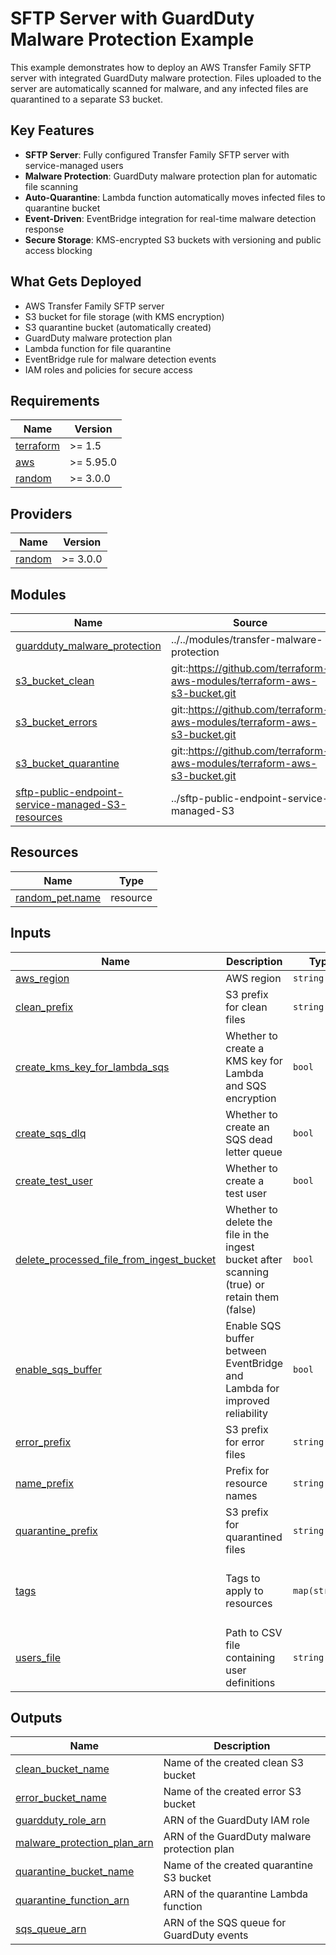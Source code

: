 <!-- BEGIN_TF_DOCS -->
# SFTP Server with GuardDuty Malware Protection Example

This example demonstrates how to deploy an AWS Transfer Family SFTP server with integrated GuardDuty malware protection. Files uploaded to the server are automatically scanned for malware, and any infected files are quarantined to a separate S3 bucket.

## Key Features

- **SFTP Server**: Fully configured Transfer Family SFTP server with service-managed users
- **Malware Protection**: GuardDuty malware protection plan for automatic file scanning
- **Auto-Quarantine**: Lambda function automatically moves infected files to quarantine bucket
- **Event-Driven**: EventBridge integration for real-time malware detection response
- **Secure Storage**: KMS-encrypted S3 buckets with versioning and public access blocking

## What Gets Deployed

- AWS Transfer Family SFTP server
- S3 bucket for file storage (with KMS encryption)
- S3 quarantine bucket (automatically created)
- GuardDuty malware protection plan
- Lambda function for file quarantine
- EventBridge rule for malware detection events
- IAM roles and policies for secure access

## Requirements

| Name | Version |
|------|---------|
| <a name="requirement_terraform"></a> [terraform](#requirement\_terraform) | >= 1.5 |
| <a name="requirement_aws"></a> [aws](#requirement\_aws) | >= 5.95.0 |
| <a name="requirement_random"></a> [random](#requirement\_random) | >= 3.0.0 |

## Providers

| Name | Version |
|------|---------|
| <a name="provider_random"></a> [random](#provider\_random) | >= 3.0.0 |

## Modules

| Name | Source | Version |
|------|--------|---------|
| <a name="module_guardduty_malware_protection"></a> [guardduty\_malware\_protection](#module\_guardduty\_malware\_protection) | ../../modules/transfer-malware-protection | n/a |
| <a name="module_s3_bucket_clean"></a> [s3\_bucket\_clean](#module\_s3\_bucket\_clean) | git::https://github.com/terraform-aws-modules/terraform-aws-s3-bucket.git | v5.0.0 |
| <a name="module_s3_bucket_errors"></a> [s3\_bucket\_errors](#module\_s3\_bucket\_errors) | git::https://github.com/terraform-aws-modules/terraform-aws-s3-bucket.git | v5.0.0 |
| <a name="module_s3_bucket_quarantine"></a> [s3\_bucket\_quarantine](#module\_s3\_bucket\_quarantine) | git::https://github.com/terraform-aws-modules/terraform-aws-s3-bucket.git | v5.0.0 |
| <a name="module_sftp-public-endpoint-service-managed-S3-resources"></a> [sftp-public-endpoint-service-managed-S3-resources](#module\_sftp-public-endpoint-service-managed-S3-resources) | ../sftp-public-endpoint-service-managed-S3 | n/a |

## Resources

| Name | Type |
|------|------|
| [random_pet.name](https://registry.terraform.io/providers/hashicorp/random/latest/docs/resources/pet) | resource |

## Inputs

| Name | Description | Type | Default | Required |
|------|-------------|------|---------|:--------:|
| <a name="input_aws_region"></a> [aws\_region](#input\_aws\_region) | AWS region | `string` | `"us-east-1"` | no |
| <a name="input_clean_prefix"></a> [clean\_prefix](#input\_clean\_prefix) | S3 prefix for clean files | `string` | `null` | no |
| <a name="input_create_kms_key_for_lambda_sqs"></a> [create\_kms\_key\_for\_lambda\_sqs](#input\_create\_kms\_key\_for\_lambda\_sqs) | Whether to create a KMS key for Lambda and SQS encryption | `bool` | `false` | no |
| <a name="input_create_sqs_dlq"></a> [create\_sqs\_dlq](#input\_create\_sqs\_dlq) | Whether to create an SQS dead letter queue | `bool` | `false` | no |
| <a name="input_create_test_user"></a> [create\_test\_user](#input\_create\_test\_user) | Whether to create a test user | `bool` | `true` | no |
| <a name="input_delete_processed_file_from_ingest_bucket"></a> [delete\_processed\_file\_from\_ingest\_bucket](#input\_delete\_processed\_file\_from\_ingest\_bucket) | Whether to delete the file in the ingest bucket after scanning (true) or retain them (false) | `bool` | `false` | no |
| <a name="input_enable_sqs_buffer"></a> [enable\_sqs\_buffer](#input\_enable\_sqs\_buffer) | Enable SQS buffer between EventBridge and Lambda for improved reliability | `bool` | `true` | no |
| <a name="input_error_prefix"></a> [error\_prefix](#input\_error\_prefix) | S3 prefix for error files | `string` | `null` | no |
| <a name="input_name_prefix"></a> [name\_prefix](#input\_name\_prefix) | Prefix for resource names | `string` | `"sftp-malware-protection"` | no |
| <a name="input_quarantine_prefix"></a> [quarantine\_prefix](#input\_quarantine\_prefix) | S3 prefix for quarantined files | `string` | `null` | no |
| <a name="input_tags"></a> [tags](#input\_tags) | Tags to apply to resources | `map(string)` | <pre>{<br/>  "Environment": "Production",<br/>  "Purpose": "SFTP Malware Protection"<br/>}</pre> | no |
| <a name="input_users_file"></a> [users\_file](#input\_users\_file) | Path to CSV file containing user definitions | `string` | `"users.csv"` | no |

## Outputs

| Name | Description |
|------|-------------|
| <a name="output_clean_bucket_name"></a> [clean\_bucket\_name](#output\_clean\_bucket\_name) | Name of the created clean S3 bucket |
| <a name="output_error_bucket_name"></a> [error\_bucket\_name](#output\_error\_bucket\_name) | Name of the created error S3 bucket |
| <a name="output_guardduty_role_arn"></a> [guardduty\_role\_arn](#output\_guardduty\_role\_arn) | ARN of the GuardDuty IAM role |
| <a name="output_malware_protection_plan_arn"></a> [malware\_protection\_plan\_arn](#output\_malware\_protection\_plan\_arn) | ARN of the GuardDuty malware protection plan |
| <a name="output_quarantine_bucket_name"></a> [quarantine\_bucket\_name](#output\_quarantine\_bucket\_name) | Name of the created quarantine S3 bucket |
| <a name="output_quarantine_function_arn"></a> [quarantine\_function\_arn](#output\_quarantine\_function\_arn) | ARN of the quarantine Lambda function |
| <a name="output_sqs_queue_arn"></a> [sqs\_queue\_arn](#output\_sqs\_queue\_arn) | ARN of the SQS queue for GuardDuty events |
<!-- END_TF_DOCS -->